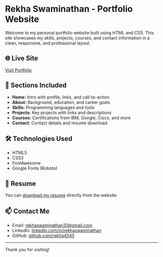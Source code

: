 # Rekha Swaminathan - Portfolio Website

Welcome to my personal portfolio website built using HTML and CSS. This site showcases my skills, projects, courses, and contact information in a clean, responsive, and professional layout.

## 🌐 Live Site
[Visit Portfolio](https://rekha4545.github.io/RekhaSwaminathan-Portfolio/)

## 📁 Sections Included

- **Home:** Intro with profile, links, and call-to-action
- **About:** Background, education, and career goals
- **Skills:** Programming languages and tools
- **Projects:** Key projects with links and descriptions
- **Courses:** Certifications from IBM, Google, Cisco, and more
- **Contact:** Contact details and resume download

## 🛠️ Technologies Used

- HTML5
- CSS3
- FontAwesome
- Google Fonts (Roboto)

## 📄 Resume
You can [download my resume](https://rekha4545.github.io/RekhaSwaminathan-Portfolio/assets/Rekha-Swaminathan-Resume.pdf) directly from the website.

## 📫 Contact Me
- Email: rekhaswaminathan31@gmail.com
- LinkedIn: [linkedin.com/in/rekhaswaminathan](https://www.linkedin.com/in/rekhaswaminathan-2b40632a7)
- GitHub: [github.com/rekha4545](https://github.com/rekha4545)

---

Thank you for visiting!
